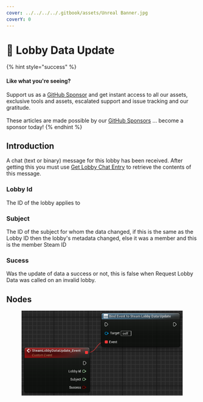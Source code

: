 ```yaml
---
cover: ../../../../.gitbook/assets/Unreal Banner.jpg
coverY: 0
---
```


# 🔻 Lobby Data Update

{% hint style="success" %}
#### Like what you're seeing?

Support us as a [GitHub Sponsor](../../../../become-a-sponsor/) and get instant access to all our assets, exclusive tools and assets, escalated support and issue tracking and our gratitude.\
\
These articles are made possible by our [GitHub Sponsors](../../../../become-a-sponsor/) ... become a sponsor today!
{% endhint %}

## Introduction

A chat (text or binary) message for this lobby has been received. After getting this you must use [Get Lobby Chat Entry](../functions/get-lobby-chat-entry.md) to retrieve the contents of this message.

### Lobby Id

The ID of the lobby applies to

### Subject

The ID of the subject for whom the data changed, if this is the same as the Lobby ID then the lobby's metadata changed, else it was a member and this is the member Steam ID

### Sucess

Was the update of data a success or not, this is false when Request Lobby Data was called on an invalid lobby.

## Nodes

<figure><img src="../../../../.gitbook/assets/image (2) (1) (1) (1) (1) (1) (1) (1) (1) (1) (1) (1) (1) (1) (1) (1) (1) (1) (1).png" alt=""><figcaption></figcaption></figure>
